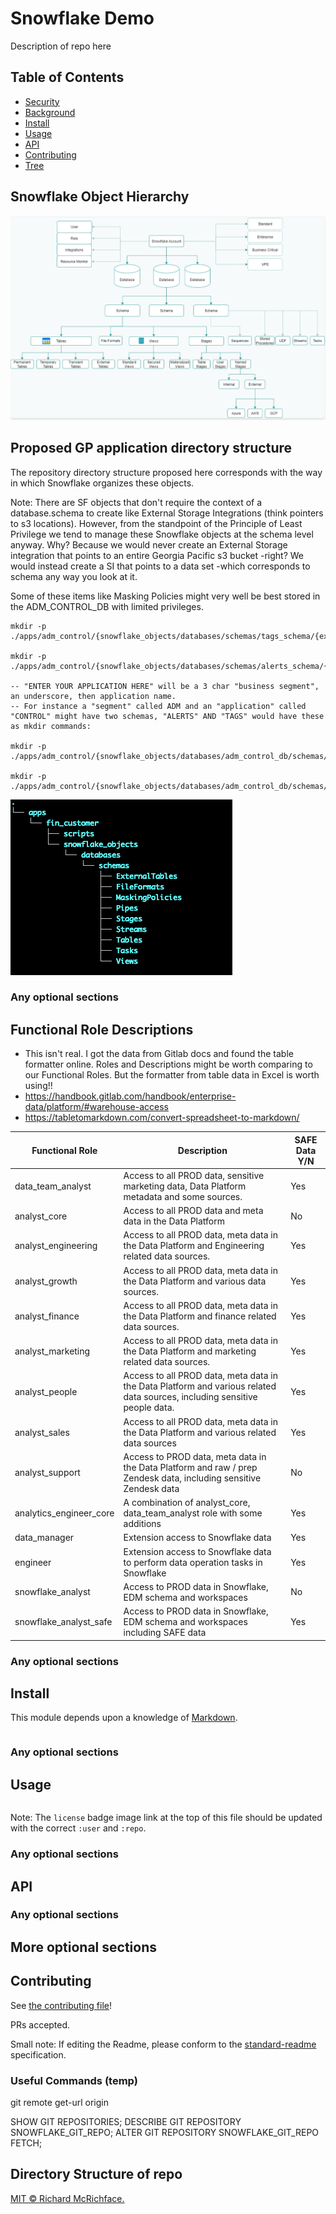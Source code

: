# Snowflake Demo


Description of repo here

## Table of Contents

- [Security](#security)
- [Background](#background)
- [Install](#install)
- [Usage](#usage)
- [API](#api)
- [Contributing](#contributing)
- [Tree](#Directory-Structure-of-repo)

## Snowflake Object Hierarchy
![Snowflake Object Hierarchy](./.images/snowflakeObjectHierarchy.png)

## Proposed GP application directory structure

The repository directory structure proposed here corresponds with the way in which Snowflake organizes these objects.  

Note: There are SF objects that don't require the context of a database.schema to create like External Storage Integrations (think pointers to s3 locations). However, from the standpoint of the Principle of Least Privilege we tend to manage these Snowflake objects at the schema level anyway. Why? Because we would never create an External Storage integration that points to an entire Georgia Pacific s3 bucket -right? We would instead create a SI that points to a data set -which corresponds to schema any way you look at it.

Some of these items like Masking Policies might very well be best stored in the ADM_CONTROL_DB with limited privileges.

```
mkdir -p ./apps/adm_control/{snowflake_objects/databases/schemas/tags_schema/{externalTables,fileFormats,maskingPolicies,pipes,stages,streams,tables,tasks,views,sequences,storedProcedures,udfs,streams,tasks},scripts};

mkdir -p ./apps/adm_control/{snowflake_objects/databases/schemas/alerts_schema/{externalTables,fileFormats,maskingPolicies,pipes,stages,streams,tables,tasks,views,sequences,storedProcedures,udfs,streams,tasks},scripts};

-- "ENTER YOUR APPLICATION HERE" will be a 3 char "business segment", an underscore, then application name.  
-- For instance a "segment" called ADM and an "application" called "CONTROL" might have two schemas, "ALERTS" AND "TAGS" would have these as mkdir commands:  

mkdir -p ./apps/adm_control/{snowflake_objects/databases/adm_control_db/schemas/alerts/{externalTables,fileFormats,maskingPolicies,pipes,stages,streams,tables,tasks,views,sequences,storedProcedures,udfs,streams,tasks},scripts};

mkdir -p ./apps/adm_control/{snowflake_objects/databases/adm_control_db/schemas/tags/{externalTables,fileFormats,maskingPolicies,pipes,stages,streams,tables,tasks,views,sequences,storedProcedures,udfs,streams,tasks},scripts};
```
![Resulting Directory Structure](./.images/directoryStructure.png)

### Any optional sections



## Functional Role Descriptions
- This isn't real. I got the data from Gitlab docs and found the table formatter online. Roles and Descriptions might be worth comparing to our Functional Roles. But the formatter from table data in Excel is worth using!!
- https://handbook.gitlab.com/handbook/enterprise-data/platform/#warehouse-access
- https://tabletomarkdown.com/convert-spreadsheet-to-markdown/




| Functional Role         | Description                                                                                                                | SAFE Data Y/N |
| ----------------------- | -------------------------------------------------------------------------------------------------------------------------- | ------------- |
| data_team_analyst       | Access to all PROD data, sensitive marketing data, Data Platform metadata and some sources.                                | Yes           |
| analyst_core            | Access to all PROD data and meta data in the Data Platform                                                                 | No            |
| analyst_engineering     | Access to all PROD data, meta data in the Data Platform and Engineering related data sources.                              | Yes           |
| analyst_growth          | Access to all PROD data, meta data in the Data Platform and various data sources.                                          | Yes           |
| analyst_finance         | Access to all PROD data, meta data in the Data Platform and finance related data sources.                                  | Yes           |
| analyst_marketing       | Access to all PROD data, meta data in the Data Platform and marketing related data sources.                                | Yes           |
| analyst_people          | Access to all PROD data, meta data in the Data Platform and various related data sources, including sensitive people data. | Yes           |
| analyst_sales           | Access to all PROD data, meta data in the Data Platform and various related data sources                                   | Yes           |
| analyst_support         | Access to PROD data, meta data in the Data Platform and raw / prep Zendesk data, including sensitive Zendesk data          | No            |
| analytics_engineer_core | A combination of analyst_core, data_team_analyst role with some additions                                                  | Yes           |
| data_manager            | Extension access to Snowflake data                                                                                         | Yes           |
| engineer                | Extension access to Snowflake data to perform data operation tasks in Snowflake                                            | Yes           |
| snowflake_analyst       | Access to PROD data in Snowflake, EDM schema and workspaces                                                                | No            |
| snowflake_analyst_safe  | Access to PROD data in Snowflake, EDM schema and workspaces including SAFE data                                            | Yes           |
### Any optional sections

## Install

This module depends upon a knowledge of [Markdown]().

```
```

### Any optional sections

## Usage

```
```

Note: The `license` badge image link at the top of this file should be updated with the correct `:user` and `:repo`.

### Any optional sections

## API

### Any optional sections

## More optional sections

## Contributing

See [the contributing file](CONTRIBUTING.md)!

PRs accepted.

Small note: If editing the Readme, please conform to the [standard-readme](https://github.com/RichardLitt/standard-readme) specification.

### Useful Commands (temp)
git remote get-url origin

SHOW GIT REPOSITORIES;
DESCRIBE GIT REPOSITORY SNOWFLAKE_GIT_REPO;
ALTER GIT REPOSITORY SNOWFLAKE_GIT_REPO FETCH;


## Directory Structure of repo

[MIT © Richard McRichface.](../LICENSE)